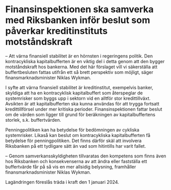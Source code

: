 # Finansinspektionen ska samverka med Riksbanken inför beslut som påverkar kreditinstituts motståndskraft

– Att värna finansiell stabilitet är en hörnsten i regeringens politik. Den kontracykliska kapitalbufferten är en viktig del i detta genom att den bygger motståndskraft hos bankerna. Med det här förslaget vill vi säkerställa att buffertbesluten fattas utifrån ett så brett perspektiv som möjligt, säger finansmarknadsminister Niklas Wykman.

I syfte att värna finansiell stabilitet är kreditinstitut, exempelvis banker, skyldiga att ha en kontracyklisk kapitalbuffert som återspeglar de systemrisker som byggs upp i sektorn vid en alltför stor kredittillväxt. Avsikten är att kapitalbufferten ska kunna användas för att trygga fortsatt kredittillförsel under mer kritiska perioder. Finansinspektionen fattar beslut om de värden som ligger till grund för beräkningen av kapitalbuffertens storlek, s.k. buffertvärden.

Penningpolitiken kan ha betydelse för bedömningen av cykliska systemrisker. Likaså kan beslut om kontracykliska kapitalbufferten få betydelse för penningpolitiken. Det finns därför skäl att involvera Riksbanken på ett tydligare sätt än vad som hitintills har varit fallet.

– Genom samverkansskyldigheten tillvaratas den kompetens som finns även hos Riksbanken och konsekvenserna av att ändra eller fastställa ett buffertvärde får på så vis en mer allsidig belysning, framhåller finansmarknadsminister Niklas Wykman.

Lagändringen föreslås träda i kraft den 1 januari 2024\.
